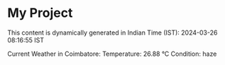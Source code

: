 # My Project

This content is dynamically generated in Indian Time (IST): 2024-03-26 08:16:55 IST


Current Weather in Coimbatore:
Temperature: 26.88 °C
Condition: haze
